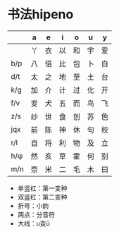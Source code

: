 # 书法hipeno

|   |a |e |i |o |u |y |
|-  |- |- |- |- |- |- |
|   |丫|衣|以|和|宇|爱|
|b/p|八|倍|比|包|卜|白|
|d/t|太|之|地|至|土|台|
|k/g|加|介|计|过|化|开|
|f/v|变|犬|五|而|鸟|飞|
|z/s|纱|世|食|创|苏|色|
|jqx|前|陈|神|休|句|校|
|r/l|自|将|利|物|及|立|
|h/φ|然|亥|草|霍|何|别|
|m/n|奈|米|二|毛|木|曰|

- 单竖杠：第一变种
- 双竖杠：第二变种
- 折号：小韵
- 两点：分音符
- 大线：u变ū